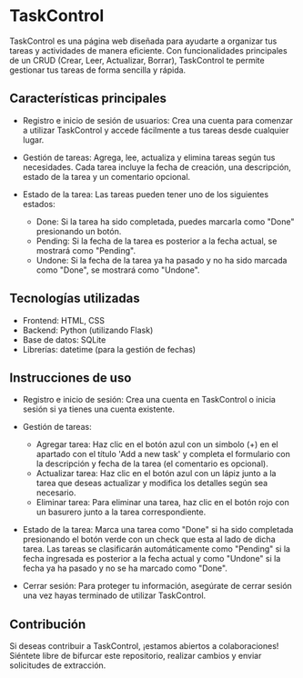 # TaskControl
TaskControl es una página web diseñada para ayudarte a organizar tus tareas y actividades de manera eficiente. Con funcionalidades principales de un CRUD (Crear, Leer, Actualizar, Borrar), TaskControl te permite gestionar tus tareas de forma sencilla y rápida.

## Características principales
- Registro e inicio de sesión de usuarios: Crea una cuenta para comenzar a utilizar TaskControl y accede fácilmente a tus tareas desde cualquier lugar.

- Gestión de tareas: Agrega, lee, actualiza y elimina tareas según tus necesidades. Cada tarea incluye la fecha de creación, una descripción, estado de la tarea y un comentario opcional.

- Estado de la tarea: Las tareas pueden tener uno de los siguientes estados:

  - Done: Si la tarea ha sido completada, puedes marcarla como "Done" presionando un botón.
  - Pending: Si la fecha de la tarea es posterior a la fecha actual, se mostrará como "Pending".
  - Undone: Si la fecha de la tarea ya ha pasado y no ha sido marcada como "Done", se mostrará como "Undone".

## Tecnologías utilizadas
- Frontend: HTML, CSS
- Backend: Python (utilizando Flask)
- Base de datos: SQLite
- Librerías: datetime (para la gestión de fechas)

## Instrucciones de uso
- Registro e inicio de sesión:
Crea una cuenta en TaskControl o inicia sesión si ya tienes una cuenta existente.

- Gestión de tareas:
  - Agregar tarea: Haz clic en el botón azul con un simbolo (+) en el apartado con el título 'Add a new task' y completa el formulario con la descripción y fecha de la tarea (el comentario es opcional).
  - Actualizar tarea: Haz clic en el botón azul con un lápiz junto a la tarea que deseas actualizar y modifica los detalles según sea necesario.
  - Eliminar tarea: Para eliminar una tarea, haz clic en el botón rojo con un basurero junto a la tarea correspondiente.

- Estado de la tarea:
Marca una tarea como "Done" si ha sido completada presionando el botón verde con un check que esta al lado de dicha tarea.
Las tareas se clasificarán automáticamente como "Pending" si la fecha ingresada es posterior a la fecha actual y como "Undone" si la fecha ya ha pasado y no se ha marcado como "Done".

- Cerrar sesión:
Para proteger tu información, asegúrate de cerrar sesión una vez hayas terminado de utilizar TaskControl.

## Contribución
Si deseas contribuir a TaskControl, ¡estamos abiertos a colaboraciones! Siéntete libre de bifurcar este repositorio, realizar cambios y enviar solicitudes de extracción.
